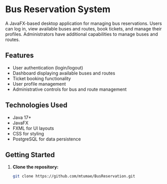 #  Bus Reservation System

A JavaFX-based desktop application for managing bus reservations. Users can log in, view available buses and routes, book tickets, and manage their profiles. Administrators have additional capabilities to manage buses and routes.

##  Features

- User authentication (login/logout)
- Dashboard displaying available buses and routes
- Ticket booking functionality
- User profile management
- Administrative controls for bus and route management

##  Technologies Used

- Java 17+
- JavaFX
- FXML for UI layouts
- CSS for styling
- PostgreSQL for data persistence

##  Getting Started

1. **Clone the repository:**
   ```bash
   git clone https://github.com/mtumae/BusReservation.git
